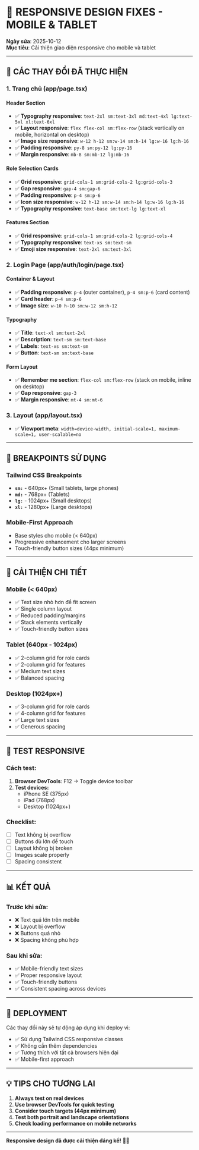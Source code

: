 # 📱 RESPONSIVE DESIGN FIXES - MOBILE & TABLET

**Ngày sửa**: 2025-10-12  
**Mục tiêu**: Cải thiện giao diện responsive cho mobile và tablet

---

## 🔧 CÁC THAY ĐỔI ĐÃ THỰC HIỆN

### 1. **Trang chủ (app/page.tsx)**

#### **Header Section**
- ✅ **Typography responsive**: `text-2xl sm:text-3xl md:text-4xl lg:text-5xl xl:text-6xl`
- ✅ **Layout responsive**: `flex flex-col sm:flex-row` (stack vertically on mobile, horizontal on desktop)
- ✅ **Image size responsive**: `w-12 h-12 sm:w-14 sm:h-14 lg:w-16 lg:h-16`
- ✅ **Padding responsive**: `py-8 sm:py-12 lg:py-16`
- ✅ **Margin responsive**: `mb-8 sm:mb-12 lg:mb-16`

#### **Role Selection Cards**
- ✅ **Grid responsive**: `grid-cols-1 sm:grid-cols-2 lg:grid-cols-3`
- ✅ **Gap responsive**: `gap-4 sm:gap-6`
- ✅ **Padding responsive**: `p-4 sm:p-6`
- ✅ **Icon size responsive**: `w-12 h-12 sm:w-14 sm:h-14 lg:w-16 lg:h-16`
- ✅ **Typography responsive**: `text-base sm:text-lg lg:text-xl`

#### **Features Section**
- ✅ **Grid responsive**: `grid-cols-1 sm:grid-cols-2 lg:grid-cols-4`
- ✅ **Typography responsive**: `text-xs sm:text-sm`
- ✅ **Emoji size responsive**: `text-2xl sm:text-3xl`

### 2. **Login Page (app/auth/login/page.tsx)**

#### **Container & Layout**
- ✅ **Padding responsive**: `p-4` (outer container), `p-4 sm:p-6` (card content)
- ✅ **Card header**: `p-4 sm:p-6`
- ✅ **Image size**: `w-10 h-10 sm:w-12 sm:h-12`

#### **Typography**
- ✅ **Title**: `text-xl sm:text-2xl`
- ✅ **Description**: `text-sm sm:text-base`
- ✅ **Labels**: `text-xs sm:text-sm`
- ✅ **Button**: `text-sm sm:text-base`

#### **Form Layout**
- ✅ **Remember me section**: `flex-col sm:flex-row` (stack on mobile, inline on desktop)
- ✅ **Gap responsive**: `gap-3`
- ✅ **Margin responsive**: `mt-4 sm:mt-6`

### 3. **Layout (app/layout.tsx)**
- ✅ **Viewport meta**: `width=device-width, initial-scale=1, maximum-scale=1, user-scalable=no`

---

## 📱 BREAKPOINTS SỬ DỤNG

### **Tailwind CSS Breakpoints**
- **`sm:`** - 640px+ (Small tablets, large phones)
- **`md:`** - 768px+ (Tablets)
- **`lg:`** - 1024px+ (Small desktops)
- **`xl:`** - 1280px+ (Large desktops)

### **Mobile-First Approach**
- Base styles cho mobile (< 640px)
- Progressive enhancement cho larger screens
- Touch-friendly button sizes (44px minimum)

---

## 🎯 CẢI THIỆN CHI TIẾT

### **Mobile (< 640px)**
- ✅ Text size nhỏ hơn để fit screen
- ✅ Single column layout
- ✅ Reduced padding/margins
- ✅ Stack elements vertically
- ✅ Touch-friendly button sizes

### **Tablet (640px - 1024px)**
- ✅ 2-column grid for role cards
- ✅ 2-column grid for features
- ✅ Medium text sizes
- ✅ Balanced spacing

### **Desktop (1024px+)**
- ✅ 3-column grid for role cards
- ✅ 4-column grid for features
- ✅ Large text sizes
- ✅ Generous spacing

---

## 🧪 TEST RESPONSIVE

### **Cách test:**
1. **Browser DevTools**: F12 → Toggle device toolbar
2. **Test devices:**
   - iPhone SE (375px)
   - iPad (768px)
   - Desktop (1024px+)

### **Checklist:**
- [ ] Text không bị overflow
- [ ] Buttons đủ lớn để touch
- [ ] Layout không bị broken
- [ ] Images scale properly
- [ ] Spacing consistent

---

## 📊 KẾT QUẢ

### **Trước khi sửa:**
- ❌ Text quá lớn trên mobile
- ❌ Layout bị overflow
- ❌ Buttons quá nhỏ
- ❌ Spacing không phù hợp

### **Sau khi sửa:**
- ✅ Mobile-friendly text sizes
- ✅ Proper responsive layout
- ✅ Touch-friendly buttons
- ✅ Consistent spacing across devices

---

## 🚀 DEPLOYMENT

Các thay đổi này sẽ tự động áp dụng khi deploy vì:
- ✅ Sử dụng Tailwind CSS responsive classes
- ✅ Không cần thêm dependencies
- ✅ Tương thích với tất cả browsers hiện đại
- ✅ Mobile-first approach

---

## 💡 TIPS CHO TƯƠNG LAI

1. **Always test on real devices**
2. **Use browser DevTools for quick testing**
3. **Consider touch targets (44px minimum)**
4. **Test both portrait and landscape orientations**
5. **Check loading performance on mobile networks**

---

**Responsive design đã được cải thiện đáng kể!** 📱✨
